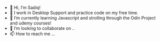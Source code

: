 - 👋 Hi, I’m Sadiq!
- 👀 I work in Desktop Support and practice code on my free time.
- 🌱 I’m currently learning Javascript and strolling through the Odin Project and udemy courses!
- 💞️ I’m looking to collaborate on ..
- 📫 How to reach me ...

<!---
sfartimyare/sfartimyare is a ✨ special ✨ repository because its `README.md` (this file) appears on your GitHub profile.
You can click the Preview link to take a look at your changes.
--->
